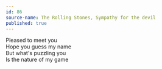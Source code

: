 ```yaml
---
id: 86
source-name: The Rolling Stones, Sympathy for the devil
published: true
---
```

Pleased to meet you\
Hope you guess my name\
But what's puzzling you\
Is the nature of my game
